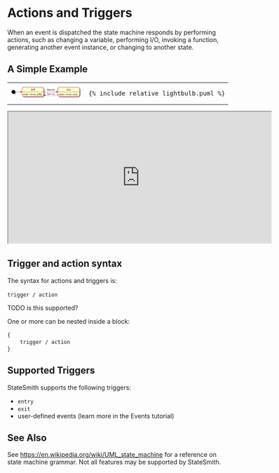 # Actions and Triggers

When an event is dispatched the state machine responds by performing actions, such as changing a variable, performing I/O, invoking a function, generating another event instance, or changing to another state.


## A Simple Example

<table>
<tr>
<td>
<img src="lightbulb.svg">
</td>
<td>
<pre>
{% include_relative lightbulb.puml %}
</pre>
</td>
</tr>
</table>

<iframe height="300" width="600" src="https://emmby.github.io/statesmith-simplified/statemachine_reference/actions/lightbulb.sim.html"></iframe>


## Trigger and action syntax

The syntax for actions and triggers is:

`trigger / action`

TODO is this supported?

One or more can be nested inside a block:

```
{
    trigger / action
}
```

## Supported Triggers

StateSmith supports the following triggers:
* `entry`
* `exit`
* user-defined events (learn more in the Events tutorial)


## See Also 

See https://en.wikipedia.org/wiki/UML_state_machine for a reference on state machine grammar. Not all features may be supported by StateSmith.


